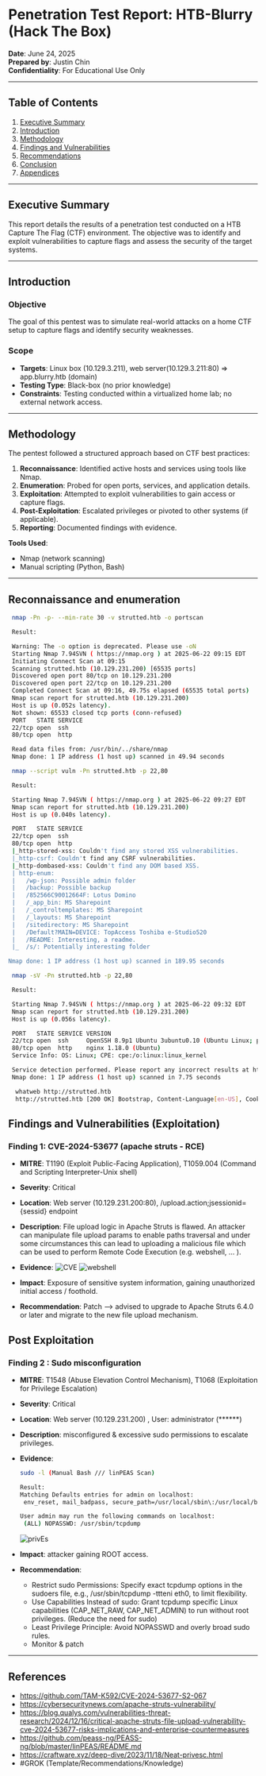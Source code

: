 # Penetration Test Report: HTB-Blurry (Hack The Box)

**Date**: June 24, 2025  
**Prepared by**: Justin Chin  
**Confidentiality**: For Educational Use Only  

---

## Table of Contents
1. [Executive Summary](#executive-summary)
2. [Introduction](#introduction)
3. [Methodology](#methodology)
4. [Findings and Vulnerabilities](#findings-and-vulnerabilities)
5. [Recommendations](#recommendations)
6. [Conclusion](#conclusion)
7. [Appendices](#appendices)

---

## Executive Summary
This report details the results of a penetration test conducted on a HTB Capture The Flag (CTF) environment. The objective was to identify and exploit vulnerabilities to capture flags and assess the security of the target systems. 

---

## Introduction
### Objective
The goal of this pentest was to simulate real-world attacks on a home CTF setup to capture flags and identify security weaknesses.

### Scope
- **Targets**: Linux box (10.129.3.211), web server(10.129.3.211:80) => app.blurry.htb (domain)
- **Testing Type**: Black-box (no prior knowledge) 
- **Constraints**: Testing conducted within a virtualized home lab; no external network access.

---

## Methodology
The pentest followed a structured approach based on CTF best practices:
1. **Reconnaissance**: Identified active hosts and services using tools like Nmap.
2. **Enumeration**: Probed for open ports, services, and application details.
3. **Exploitation**: Attempted to exploit vulnerabilities to gain access or capture flags.
4. **Post-Exploitation**: Escalated privileges or pivoted to other systems (if applicable).
5. **Reporting**: Documented findings with evidence.

**Tools Used**:
- Nmap (network scanning)
- Manual scripting (Python, Bash)

---
## Reconnaissance and enumeration
 ```Bash
  nmap -Pn -p- --min-rate 30 -v strutted.htb -o portscan

  Result:

  Warning: The -o option is deprecated. Please use -oN
  Starting Nmap 7.94SVN ( https://nmap.org ) at 2025-06-22 09:15 EDT
  Initiating Connect Scan at 09:15
  Scanning strutted.htb (10.129.231.200) [65535 ports]
  Discovered open port 80/tcp on 10.129.231.200
  Discovered open port 22/tcp on 10.129.231.200
  Completed Connect Scan at 09:16, 49.75s elapsed (65535 total ports)
  Nmap scan report for strutted.htb (10.129.231.200)
  Host is up (0.052s latency).
  Not shown: 65533 closed tcp ports (conn-refused)
  PORT   STATE SERVICE
  22/tcp open  ssh
  80/tcp open  http

  Read data files from: /usr/bin/../share/nmap
  Nmap done: 1 IP address (1 host up) scanned in 49.94 seconds

```
 ```Bash
  nmap --script vuln -Pn strutted.htb -p 22,80

  Result:

  Starting Nmap 7.94SVN ( https://nmap.org ) at 2025-06-22 09:27 EDT
  Nmap scan report for strutted.htb (10.129.231.200)
  Host is up (0.040s latency).

  PORT   STATE SERVICE
  22/tcp open  ssh
  80/tcp open  http
  |_http-stored-xss: Couldn't find any stored XSS vulnerabilities.
  |_http-csrf: Couldn't find any CSRF vulnerabilities.
  |_http-dombased-xss: Couldn't find any DOM based XSS.
  | http-enum: 
  |   /wp-json: Possible admin folder
  |   /backup: Possible backup
  |   /852566C90012664F: Lotus Domino
  |   /_app_bin: MS Sharepoint
  |   /_controltemplates: MS Sharepoint
  |   /_layouts: MS Sharepoint
  |   /sitedirectory: MS Sharepoint
  |   /Default?MAIN=DEVICE: TopAccess Toshiba e-Studio520
  |   /README: Interesting, a readme.
  |_  /s/: Potentially interesting folder

Nmap done: 1 IP address (1 host up) scanned in 189.95 seconds
```
 ```Bash
  nmap -sV -Pn strutted.htb -p 22,80

  Result:

  Starting Nmap 7.94SVN ( https://nmap.org ) at 2025-06-22 09:32 EDT
  Nmap scan report for strutted.htb (10.129.231.200)
  Host is up (0.056s latency).

  PORT   STATE SERVICE VERSION
  22/tcp open  ssh     OpenSSH 8.9p1 Ubuntu 3ubuntu0.10 (Ubuntu Linux; protocol 2.0)
  80/tcp open  http    nginx 1.18.0 (Ubuntu)
  Service Info: OS: Linux; CPE: cpe:/o:linux:linux_kernel

  Service detection performed. Please report any incorrect results at https://nmap.org/submit/ .
  Nmap done: 1 IP address (1 host up) scanned in 7.75 seconds

```
```Bash
  whatweb http://strutted.htb
  http://strutted.htb [200 OK] Bootstrap, Content-Language[en-US], Cookies[JSESSIONID], Country[RESERVED][ZZ], HTML5, HTTPServer[Ubuntu Linux][nginx/1.18.0 (Ubuntu)], HttpOnly[JSESSIONID], IP[10.129.231.200], Java, Script, Title[Strutted™ - Instant Image Uploads], UncommonHeaders[cross-origin-embedder-policy-report-only,cross-origin-opener-policy], nginx[1.18.0]
```

## Findings and Vulnerabilities (Exploitation)

### Finding 1: CVE-2024-53677 (apache struts - RCE)
- **MITRE**: T1190 (Exploit Public-Facing Application), T1059.004 (Command and Scripting Interpreter-Unix shell)
- **Severity**: Critical
- **Location**: Web server (10.129.231.200:80), /upload.action;jsessionid={sessid} endpoint
- **Description**: File upload logic in Apache Struts is flawed. An attacker can manipulate file upload params to enable paths traversal and under some circumstances this can lead to uploading a malicious file which can be used to perform Remote Code Execution (e.g. webshell, ... ).
- **Evidence**: 
![CVE](https://github.com/user-attachments/assets/cfe8a515-631d-4227-b831-51617d769ee5)
![webshell](https://github.com/user-attachments/assets/0810e478-59b8-446b-b658-d3dd8d4eb92a)

- **Impact**: Exposure of sensitive system information, gaining unauthorized initial access / foothold.
- **Recommendation**: Patch --> advised to upgrade to Apache Struts 6.4.0 or later and migrate to the new file upload mechanism. 

## Post Exploitation

### Finding 2 : Sudo misconfiguration
- **MITRE**: T1548 (Abuse Elevation Control Mechanism), T1068 (Exploitation for Privilege Escalation)
- **Severity**: Critical
- **Location**: Web server (10.129.231.200) , User: administrator (******)
- **Description**: misconfigured & excessive sudo permissions to escalate privileges.
- **Evidence**:
   ```Bash
  sudo -l (Manual Bash /// linPEAS Scan)
   
  Result:
  Matching Defaults entries for admin on localhost:
    env_reset, mail_badpass, secure_path=/usr/local/sbin\:/usr/local/bin\:/usr/sbin\:/usr/bin\:/sbin\:/bin\:/snap/bin, use_pty

  User admin may run the following commands on localhost:
    (ALL) NOPASSWD: /usr/sbin/tcpdump

   ```
   
   ![privEs](https://github.com/user-attachments/assets/6d30a64b-b8ad-4c04-86e6-3dd220b5d4a1)
 
- **Impact**: attacker gaining ROOT access. 
- **Recommendation**:
  - Restrict sudo Permissions: Specify exact tcpdump options in the sudoers file, e.g., /usr/sbin/tcpdump -ttteni eth0, to limit flexibility.
  - Use Capabilities Instead of sudo: Grant tcpdump specific Linux capabilities (CAP_NET_RAW, CAP_NET_ADMIN) to run without root privileges.
    (Reduce the need for sudo)
  - Least Privilege Principle: Avoid NOPASSWD and overly broad sudo rules.
  - Monitor & patch


---

## References
- https://github.com/TAM-K592/CVE-2024-53677-S2-067
- https://cybersecuritynews.com/apache-struts-vulnerability/
- https://blog.qualys.com/vulnerabilities-threat-research/2024/12/16/critical-apache-struts-file-upload-vulnerability-cve-2024-53677-risks-implications-and-enterprise-countermeasures
- https://github.com/peass-ng/PEASS-ng/blob/master/linPEAS/README.md
- https://craftware.xyz/deep-dive/2023/11/18/Neat-privesc.html
- #GROK (Template/Recommendations/Knowledge)

